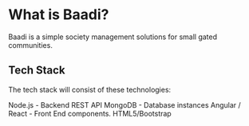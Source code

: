 # What is Baadi?

Baadi is a simple society management solutions for small gated communities.

## Tech Stack
The tech stack will consist of these technologies:

Node.js - Backend REST API
MongoDB - Database instances
Angular / React - Front End components.
HTML5/Bootstrap
